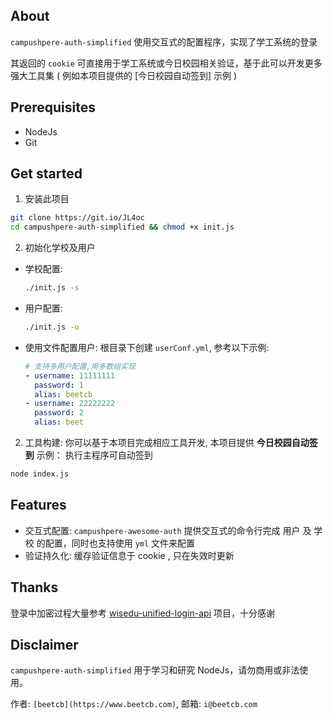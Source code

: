 ## About

`campushpere-auth-simplified` 使用交互式的配置程序，实现了学工系统的登录

其返回的 `cookie` 可直接用于学工系统或今日校园相关验证，基于此可以开发更多强大工具集 ( 例如本项目提供的 [今日校园自动签到] 示例 )

## Prerequisites

- NodeJs
- Git

## Get started

1. 安装此项目

```sh
git clone https://git.io/JL4oc
cd campushpere-auth-simplified && chmod +x init.js
```

2. 初始化学校及用户

- 学校配置:

  ```sh
  ./init.js -s
  ```

- 用户配置:

  ```sh
  ./init.js -u

  ```

- 使用文件配置用户: 根目录下创建 `userConf.yml`, 参考以下示例:

  ```yml
  # 支持多用户配置,用多数组实现
  - username: 11111111
    password: 1
    alias: beetcb
  - username: 22222222
    password: 2
    alias: beet
  ```

2. 工具构建:
   你可以基于本项目完成相应工具开发, 本项目提供 **今日校园自动签到** 示例：
   执行主程序可自动签到

```sh
node index.js
```

## Features

- 交互式配置: `campushpere-awesome-auth` 提供交互式的命令行完成 用户 及 学校 的配置，同时也支持使用 `yml` 文件来配置
- 验证持久化: 缓存验证信息于 cookie , 只在失效时更新

## Thanks

登录中加密过程大量参考 [wisedu-unified-login-api](https://github.com/ZimoLoveShuang/wisedu-unified-login-api) 项目，十分感谢

## Disclaimer

`campushpere-auth-simplified` 用于学习和研究 NodeJs，请勿商用或非法使用。

作者: `[beetcb](https://www.beetcb.com)`, 邮箱: `i@beetcb.com`
